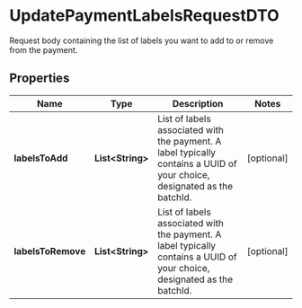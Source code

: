 

# UpdatePaymentLabelsRequestDTO

Request body containing the list of labels you want to add to or remove from the payment.

## Properties

| Name | Type | Description | Notes |
|------------ | ------------- | ------------- | -------------|
|**labelsToAdd** | **List&lt;String&gt;** | List of labels associated with the payment. A label typically contains a UUID of your choice, designated as the batchId. |  [optional] |
|**labelsToRemove** | **List&lt;String&gt;** | List of labels associated with the payment. A label typically contains a UUID of your choice, designated as the batchId. |  [optional] |




